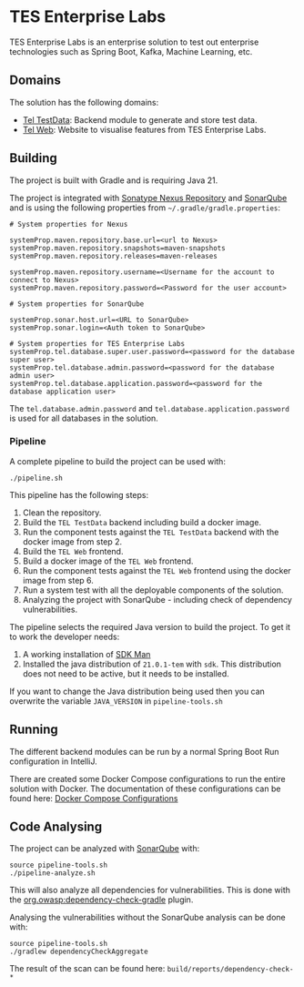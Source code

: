 # TES Enterprise Labs

TES Enterprise Labs is an enterprise solution to test out enterprise technologies such as Spring Boot, Kafka, Machine Learning, etc.  

## Domains

The solution has the following domains:

- [Tel TestData](tel-testdata/README.md): Backend module to generate and store test data.
- [Tel Web](tel-web/README.md): Website to visualise features from TES Enterprise Labs.

## Building

The project is built with Gradle and is requiring Java 21.

The project is integrated with [Sonatype Nexus Repository](https://www.sonatype.com/products/sonatype-nexus-repository)
and [SonarQube](https://www.sonarsource.com/products/sonarqube/) and is using the following properties from
`~/.gradle/gradle.properties`:

```properties
# System properties for Nexus

systemProp.maven.repository.base.url=<url to Nexus>
systemProp.maven.repository.snapshots=maven-snapshots
systemProp.maven.repository.releases=maven-releases

systemProp.maven.repository.username=<Username for the account to connect to Nexus>
systemProp.maven.repository.password=<Password for the user account>

# System properties for SonarQube

systemProp.sonar.host.url=<URL to SonarQube>
systemProp.sonar.login=<Auth token to SonarQube>

# System properties for TES Enterprise Labs
systemProp.tel.database.super.user.password=<password for the database super user>
systemProp.tel.database.admin.password=<password for the database admin user>
systemProp.tel.database.application.password=<password for the database application user>
```
The `tel.database.admin.password` and `tel.database.application.password` is used for all databases
in the solution.

### Pipeline

A complete pipeline to build the project can be used with:

```shell
./pipeline.sh
```

This pipeline has the following steps:

1. Clean the repository.
2. Build the `TEL TestData` backend including build a docker image.
3. Run the component tests against the `TEL TestData` backend with the docker image from step 2.
5. Build the `TEL Web` frontend.
6. Build a docker image of the `TEL Web` frontend.
7. Run the component tests against the `TEL Web` frontend using the docker image from step 6.
8. Run a system test with all the deployable components of the solution.
9. Analyzing the project with SonarQube - including check of dependency vulnerabilities.

The pipeline selects the required Java version to build the project. To get it to work the
developer needs:

1. A working installation of [SDK Man](https://sdkman.io/)
2. Installed the java distribution of `21.0.1-tem` with `sdk`. This distribution does not need to be active,
   but it needs to be installed.

If you want to change the Java distribution being used then you can overwrite the variable `JAVA_VERSION` in
`pipeline-tools.sh`

## Running

The different backend modules can be run by a normal Spring Boot Run configuration in IntelliJ.

There are created some Docker Compose configurations to run the entire solution with Docker. The documentation of these
configurations can be found here: [Docker Compose Configurations](deployment/docker/README.md)

## Code Analysing

The project can be analyzed with [SonarQube](https://www.sonarsource.com/products/sonarqube/) with:

```shell
source pipeline-tools.sh
./pipeline-analyze.sh
```

This will also analyze all dependencies for vulnerabilities. This is done with the
[org.owasp:dependency-check-gradle](https://github.com/dependency-check/dependency-check-gradle) plugin.

Analysing the vulnerabilities without the SonarQube analysis can be done with:

```shell
source pipeline-tools.sh
./gradlew dependencyCheckAggregate
```

The result of the scan can be found here: `build/reports/dependency-check-*`
